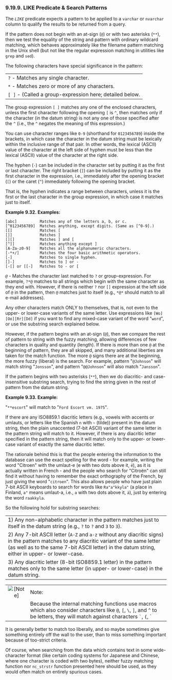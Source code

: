 <div>

<div>

<div>

<div>

### 9.19.9. LIKE Predicate & Search Patterns

</div>

</div>

</div>

The <span class="emphasis">*`LIKE`*</span> predicate expects a pattern
to be applied to a `varchar` or `nvarchar` column to qualify the results
to be returned from a query.

If the pattern does not begin with an at-sign (`@`) or with two
asterisks (`**`), then we test the equality of the string and pattern
with ordinary wildcard matching, which behaves approximately like the
filename pattern matching in the Unix shell (but not like the regular
expression matching in utilities like `grep` and `sed`).

The following characters have special significance in the pattern:

|                                                          |
|----------------------------------------------------------|
| `?` - Matches any single character.                      |
| `*` - Matches zero or more of any characters.            |
| `[ ]` - (Called a group-expression here; detailed below. |

The group expression `[ ]` matches any one of the enclosed characters,
unless the first character following the opening `[` is `^`, then
matches only if the character (in the datum string) is not any one of
those specified after the `^` (i.e., the `^` negates the meaning of this
expression.)

You can use character ranges like `0-9` (shorthand for `0123456789`)
inside the brackets, in which case the character in the datum string
must be lexically within the inclusive range of that pair. In other
words, the lexical (ASCII) value of the character at the left side of
hyphen must be less than the lexical (ASCII) value of the character at
the right side.

The hyphen (`-`) can be included in the character set by putting it as
the first or last character. The right bracket (`]`) can be included by
putting it as the first character in the expression, i.e., immediately
after the opening bracket (`[`) or the caret (`^`) immediately following
the opening bracket.

That is, the hyphen indicates a range between characters, unless it is
the first or the last character in the group expression, in which case
it matches just to itself.

<div>

**Example 9.32. Examples:**

<div>

``` programlisting
[abc]          Matches any of the letters a, b, or c.
[^0123456789]  Matches anything, except digits. (Same as [^0-9].)
[[]            Matches [
[]]            Matches ]
[][]           Matches ] and [
[^]]           Matches anything except ]
[A-Za-z0-9]    Matches all the alphanumeric characters.
[-*+/]         Matches the four basic arithmetic operators.
[-]            Matches to single hyphen.
[]-]           Matches to ] or -
[-[] or [[-]   Matches to - or [
```

</div>

</div>

  

<span class="emphasis">*`@`*</span> - Matches the character last matched
to `?` or group-expression. For example, `?*@` matches to all strings
which begin with the same character as they end with. However, if there
is neither `?` nor `[]` expression at the left side of `@` in the
pattern, then `@` matches just to itself (e.g., `*@*` should match to
all e-mail addresses).

Any other characters match ONLY to themselves, that is, not even to the
upper- or lower-case variants of the same letter. Use expressions like
`[Wo][Oo][Rr][Dd]` if you want to find any mixed-case variant of the
word "`word`", or use the substring search explained below.

However, if the pattern begins with an at-sign (`@`), then we compare
the rest of pattern to string with the fuzzy matching, allowing
differences of few characters in quality and quantity (length). If there
is more than one `@` at the beginning of pattern, they are all skipped,
and many additional liberties are taken for the match function. The more
`@` signs there are at the beginning, the more fuzzy (liberal) is the
search. For example, pattern "`@Johnson`" will match string "`Jonsson`",
and pattern "`@@Johnson`" will also match "`Jansson`".

If the pattern begins with two asterisks (`**`), then we do diacritic-
and case-insensitive substring search, trying to find the string given
in the rest of pattern from the datum string.

<div>

**Example 9.33. Example:**

<div>

"`**escort`" will match to "`Ford Escort vm. 1975`".

</div>

</div>

  

If there are any ISO8859.1 diacritic letters (e.g., vowels with accents
or umlauts, or letters like the Spanish `n` with `~` (tilde)) present in
the datum string, then the plain unaccented (7-bit ASCII) variant of the
same letter in the pattern string will match to it. However, if there is
any diacritic letter specified in the pattern string, then it will match
only to the upper- or lower-case variant of exactly the same diacritic
letter.

The rationale behind this is that the people entering the information to
the database can use the exact spelling for the word - for example,
writing the word "Citroen" with the umlaut-e (e with two dots above it,
`ë`), as it is actually written in French - and the people who search
for "Citroën" can still find it without having to remember the exact
orthography of the French, by just giving the word "`citroen`". This
also allows people who have just plain 7-bit ASCII keyboards to search
for words like `Ra"a"kkyla"` (a place in Finland, `a"` means umlaut-a,
i.e., `a` with two dots above it, `ä`), just by entering the word
`raakkyla`.

So the following hold for substring searches:

|                                                                                                                                                                                                                                              |
|----------------------------------------------------------------------------------------------------------------------------------------------------------------------------------------------------------------------------------------------|
| 1\) Any non-alphabetic character in the pattern matches just to itself in the datum string (e.g., `?` to `?` and `3` to `3`).                                                                                                                |
| 2\) Any 7-bit ASCII letter (`A-Z` and `a-z` without any diacritic signs) in the pattern matches to any diacritic variant of the same letter (as well as to the same 7-bit ASCII letter) in the datum string, either in upper- or lower-case. |
| 3\) Any diacritic letter (8-bit ISO8859.1 letter) in the pattern matches only to the same letter (in upper- or lower-case) in the datum string.                                                                                              |

<div>

|                              |                                                                                                                                                                                                                                                                                                                                                                                |
|:----------------------------:|:-------------------------------------------------------------------------------------------------------------------------------------------------------------------------------------------------------------------------------------------------------------------------------------------------------------------------------------------------------------------------------|
| ![\[Note\]](images/note.png) | Note:                                                                                                                                                                                                                                                                                                                                                                          |
|                              | Because the internal matching functions use macros which also consider characters like `@`, `[`, `\`, `]`, and `^` to be letters, they will match against characters `` ` ``, `{`, `|`, `}`, and `~`, respectively, because in some older implementations of European character sets, those characters mark the uppercase and lowercase variants of certain diacritic letters. |

</div>

It is generally better to match too liberally, and so maybe sometimes
give something entirely off the wall to the user, than to miss something
important because of too-strict criteria.

Of course, when searching from the data which contains text in some
wide-character format (like certain coding systems for Japanese and
Chinese, where one character is coded with two bytes), neither fuzzy
matching function nor `nc_strstr` function presented here should be
used, as they would often match on entirely spurious cases.

</div>
